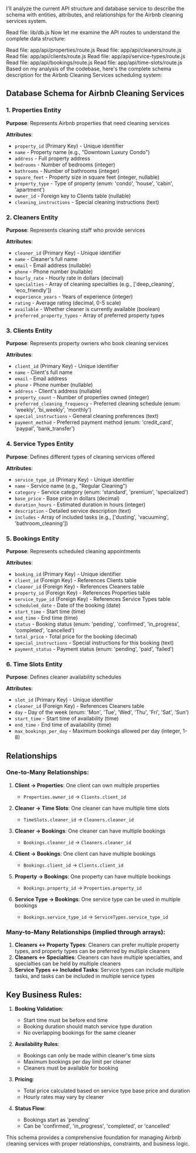 I'll analyze the current API structure and database service to describe the schema with entities, attributes, and relationships for the Airbnb cleaning services system.

Read file: lib/db.js
Now let me examine the API routes to understand the complete data structure:

Read file: app/api/properties/route.js
Read file: app/api/cleaners/route.js
Read file: app/api/clients/route.js
Read file: app/api/service-types/route.js
Read file: app/api/bookings/route.js
Read file: app/api/time-slots/route.js
Based on my analysis of the codebase, here's the complete schema description for the Airbnb Cleaning Services scheduling system:

## **Database Schema for Airbnb Cleaning Services**

### **1. Properties Entity**
**Purpose**: Represents Airbnb properties that need cleaning services

**Attributes**:
- `property_id` (Primary Key) - Unique identifier
- `name` - Property name (e.g., "Downtown Luxury Condo")
- `address` - Full property address
- `bedrooms` - Number of bedrooms (integer)
- `bathrooms` - Number of bathrooms (integer)
- `square_feet` - Property size in square feet (integer, nullable)
- `property_type` - Type of property (enum: 'condo', 'house', 'cabin', 'apartment')
- `owner_id` - Foreign key to Clients table (nullable)
- `cleaning_instructions` - Special cleaning instructions (text)

### **2. Cleaners Entity**
**Purpose**: Represents cleaning staff who provide services

**Attributes**:
- `cleaner_id` (Primary Key) - Unique identifier
- `name` - Cleaner's full name
- `email` - Email address (nullable)
- `phone` - Phone number (nullable)
- `hourly_rate` - Hourly rate in dollars (decimal)
- `specialties` - Array of cleaning specialties (e.g., ['deep_cleaning', 'eco_friendly'])
- `experience_years` - Years of experience (integer)
- `rating` - Average rating (decimal, 0-5 scale)
- `available` - Whether cleaner is currently available (boolean)
- `preferred_property_types` - Array of preferred property types

### **3. Clients Entity**
**Purpose**: Represents property owners who book cleaning services

**Attributes**:
- `client_id` (Primary Key) - Unique identifier
- `name` - Client's full name
- `email` - Email address
- `phone` - Phone number (nullable)
- `address` - Client's address (nullable)
- `property_count` - Number of properties owned (integer)
- `preferred_cleaning_frequency` - Preferred cleaning schedule (enum: 'weekly', 'bi_weekly', 'monthly')
- `special_instructions` - General cleaning preferences (text)
- `payment_method` - Preferred payment method (enum: 'credit_card', 'paypal', 'bank_transfer')

### **4. Service Types Entity**
**Purpose**: Defines different types of cleaning services offered

**Attributes**:
- `service_type_id` (Primary Key) - Unique identifier
- `name` - Service name (e.g., "Regular Cleaning")
- `category` - Service category (enum: 'standard', 'premium', 'specialized')
- `base_price` - Base price in dollars (decimal)
- `duration_hours` - Estimated duration in hours (integer)
- `description` - Detailed service description (text)
- `includes` - Array of included tasks (e.g., ['dusting', 'vacuuming', 'bathroom_cleaning'])

### **5. Bookings Entity**
**Purpose**: Represents scheduled cleaning appointments

**Attributes**:
- `booking_id` (Primary Key) - Unique identifier
- `client_id` (Foreign Key) - References Clients table
- `cleaner_id` (Foreign Key) - References Cleaners table
- `property_id` (Foreign Key) - References Properties table
- `service_type_id` (Foreign Key) - References Service Types table
- `scheduled_date` - Date of the booking (date)
- `start_time` - Start time (time)
- `end_time` - End time (time)
- `status` - Booking status (enum: 'pending', 'confirmed', 'in_progress', 'completed', 'cancelled')
- `total_price` - Total price for the booking (decimal)
- `special_instructions` - Special instructions for this booking (text)
- `payment_status` - Payment status (enum: 'pending', 'paid', 'failed')

### **6. Time Slots Entity**
**Purpose**: Defines cleaner availability schedules

**Attributes**:
- `slot_id` (Primary Key) - Unique identifier
- `cleaner_id` (Foreign Key) - References Cleaners table
- `day` - Day of the week (enum: 'Mon', 'Tue', 'Wed', 'Thu', 'Fri', 'Sat', 'Sun')
- `start_time` - Start time of availability (time)
- `end_time` - End time of availability (time)
- `max_bookings_per_day` - Maximum bookings allowed per day (integer, 1-8)

## **Relationships**

### **One-to-Many Relationships**:
1. **Client → Properties**: One client can own multiple properties
   - `Properties.owner_id` → `Clients.client_id`

2. **Cleaner → Time Slots**: One cleaner can have multiple time slots
   - `TimeSlots.cleaner_id` → `Cleaners.cleaner_id`

3. **Cleaner → Bookings**: One cleaner can have multiple bookings
   - `Bookings.cleaner_id` → `Cleaners.cleaner_id`

4. **Client → Bookings**: One client can have multiple bookings
   - `Bookings.client_id` → `Clients.client_id`

5. **Property → Bookings**: One property can have multiple bookings
   - `Bookings.property_id` → `Properties.property_id`

6. **Service Type → Bookings**: One service type can be used in multiple bookings
   - `Bookings.service_type_id` → `ServiceTypes.service_type_id`

### **Many-to-Many Relationships** (implied through arrays):
1. **Cleaners ↔ Property Types**: Cleaners can prefer multiple property types, and property types can be preferred by multiple cleaners
2. **Cleaners ↔ Specialties**: Cleaners can have multiple specialties, and specialties can be held by multiple cleaners
3. **Service Types ↔ Included Tasks**: Service types can include multiple tasks, and tasks can be included in multiple service types

## **Key Business Rules**:

1. **Booking Validation**: 
   - Start time must be before end time
   - Booking duration should match service type duration
   - No overlapping bookings for the same cleaner

2. **Availability Rules**:
   - Bookings can only be made within cleaner's time slots
   - Maximum bookings per day limit per cleaner
   - Cleaners must be available for booking

3. **Pricing**:
   - Total price calculated based on service type base price and duration
   - Hourly rates may vary by cleaner

4. **Status Flow**:
   - Bookings start as 'pending'
   - Can be 'confirmed', 'in_progress', 'completed', or 'cancelled'

This schema provides a comprehensive foundation for managing Airbnb cleaning services with proper relationships, constraints, and business logic.